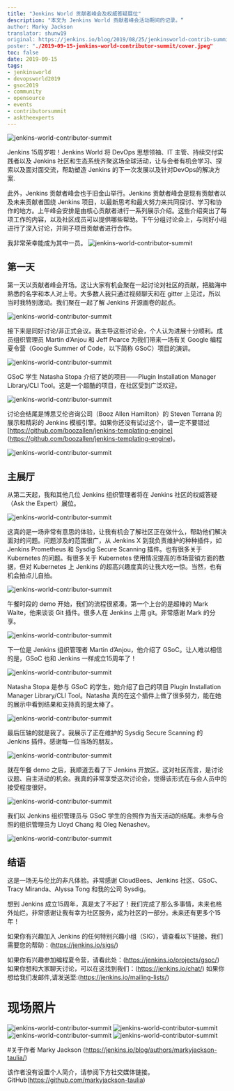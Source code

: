 ```yaml
---
title: "Jenkins World 贡献者峰会及权威答疑展位"
description: "本文为 Jenkins World 贡献者峰会活动期间的记录。“
author: Marky Jackson
translator: shunw19
original: https://jenkins.io/blog/2019/08/25/jenkinsworld-contrib-summit-ask-the-expert-booth/
poster: "./2019-09-15-jenkins-world-contributor-summit/cover.jpeg"
toc: false
date: 2019-09-15
tags:
- jenkinsworld
- devopsworld2019
- gsoc2019
- community
- opensource
- events
- contributorsummit
- asktheexperts
---
```


![jenkins-world-contributor-summit](cover.jpeg)

Jenkins 15周岁啦！Jenkins World 将 DevOps 思想领袖、IT 主管、持续交付实践者以及 Jenkins 社区和生态系统齐聚这场全球活动，让与会者有机会学习、探索以及面对面交流，帮助塑造 Jenkins 的下一次发展以及针对DevOps的解决方案.

此外，Jenkins 贡献者峰会也于旧金山举行。Jenkins 贡献者峰会是现有贡献者以及未来贡献者围绕 Jenkins 项目，以最新思考和最大努力来共同探讨、学习和协作的地方。上午峰会安排是由核心贡献者进行一系列展示介绍。这些介绍突出了每项工作的内容，以及社区成员可以提供哪些帮助。下午分组讨论会上，与同好小组进行了深入讨论，并同子项目贡献者进行合作。

我非常荣幸能成为其中一员。
![jenkins-world-contributor-summit](pass-card.jpeg)

## 第一天
第一天以贡献者峰会开场。这让大家有机会聚在一起讨论对社区的贡献，把脑海中熟悉的名字和本人对上号。大多数人我只通过视频聊天和在 gitter 上见过，所以当时我特别激动。我们聚在一起了解 Jenkins 开源画卷的起点。

![jenkins-world-contributor-summit](day-one-start.jpeg)

接下来是同好讨论/非正式会议。我主导这些讨论会，个人认为进展十分顺利。成员组织管理员 Martin d’Anjou 和 Jeff Pearce 为我们带来一场有关 Google 编程夏令营（Google Summer of Code，以下简称 GSoC）项目的演讲。

![jenkins-world-contributor-summit](talk.jpeg)

GSoC 学生 Natasha Stopa 介绍了她的项目——Plugin Installation Manager Library/CLI Tool。这是一个超酷的项目，在社区受到广泛欢迎。

![jenkins-world-contributor-summit](gsoc-student.jpeg)

讨论会结尾是博思艾伦咨询公司（Booz Allen Hamilton）的 Steven Terrana 的展示和精彩的 Jenkins 模板引擎。如果你还没有试过这个，请一定不要错过[https://github.com/boozallen/jenkins-templating-engine] (https://github.com/boozallen/jenkins-templating-engine)。

![jenkins-world-contributor-summit](slide.jpeg)

## 主展厅
从第二天起，我和其他几位 Jenkins 组织管理者将在 Jenkins 社区的权威答疑（Ask the Expert）展位。

![jenkins-world-contributor-summit](author-pic.png)

这真的是一场非常有意思的体验，让我有机会了解社区正在做什么，帮助他们解决面对的问题。问题涉及的范围很广，从 Jenkins X 到我负责维护的种种插件，如 Jenkins Prometheus 和  Sysdig Secure Scanning 插件。也有很多关于 Kubernetes 的问题。有很多关于 Kubernetes 使用情况提高的市场营销方面的数据，但对 Kubernetes 上 Jenkins 的超高兴趣度真的让我大吃一惊。当然，也有机会拍点儿自拍。

![jenkins-world-contributor-summit](pic.png)

午餐时段的 demo 开始，我们的流程很紧凑。第一个上台的是超棒的 Mark Waite，他来谈谈 Git 插件。很多人在 Jenkins 上用 git。非常感谢 Mark 的分享。

![jenkins-world-contributor-summit](presentation.jpg)

下一位是 Jenkins 组织管理者 Martin d’Anjou，他介绍了 GSoC。让人难以相信的是，GSoC 也和 Jenkins 一样成立15周年了！

![jenkins-world-contributor-summit](gsoc-presentation.jpeg)

Natasha Stopa 是参与 GSoC 的学生，她介绍了自己的项目 Plugin Installation Manager Library/CLI Tool。Natasha 真的在这个插件上做了很多努力，能在她的展示中看到结果和支持真的是太棒了。

![jenkins-world-contributor-summit](natasha.jpeg)

最后压轴的就是我了。我展示了正在维护的 Sysdig Secure Scanning 的 Jenkins 插件。感谢每一位当场的朋友。

![jenkins-world-contributor-summit](author-presentation.jpeg)

就在午餐 demo 之后，我顺道去看了下 Jenkins 开放区。这对社区而言，是讨论议题、自主活动的机会。我真的非常享受这次讨论会，觉得该形式在与会人员中的接受程度很好。

![jenkins-world-contributor-summit](jenkins-open-space.jpeg)

我们以 Jenkins 组织管理员与 GSoC 学生的合照作为当天活动的结尾。未参与合照的组织管理员为 Lloyd Chang 和 Oleg Nenashev。

![jenkins-world-contributor-summit](attendee-pic.png)

## 结语
这是一场无与伦比的非凡体验。非常感谢 CloudBees、Jenkins 社区、GSoC、Tracy Miranda、Alyssa Tong 和我的公司 Sysdig。

想到 Jenkins 成立15周年，真是太了不起了！我们完成了那么多事情，未来也格外灿烂。非常感谢让我有幸为社区服务，成为社区的一部分。未来还有更多个15年！

如果你有兴趣加入 Jenkins 的任何特别兴趣小组（SIG），请查看以下链接。我们需要您的帮助：(https://jenkins.io/sigs/)

如果你有兴趣参加编程夏令营，请看此处：(https://jenkins.io/projects/gsoc/)
如果你想和大家聊天讨论，可以在这找到我们：(https://jenkins.io/chat/)
如果你想给我们发邮件,请发送至:(https://jenkins.io/mailing-lists/)

# 现场照片
![jenkins-world-contributor-summit](event-one.png)
![jenkins-world-contributor-summit](event-two.png)
![jenkins-world-contributor-summit](event-three.png)
![jenkins-world-contributor-summit](ask-the-experts.png)

#关于作者
Marky Jackson (https://jenkins.io/blog/authors/markyjackson-taulia/)

该作者没有设置个人简介，请参阅下方社交媒体链接。
GitHub(https://github.com/markyjackson-taulia)
